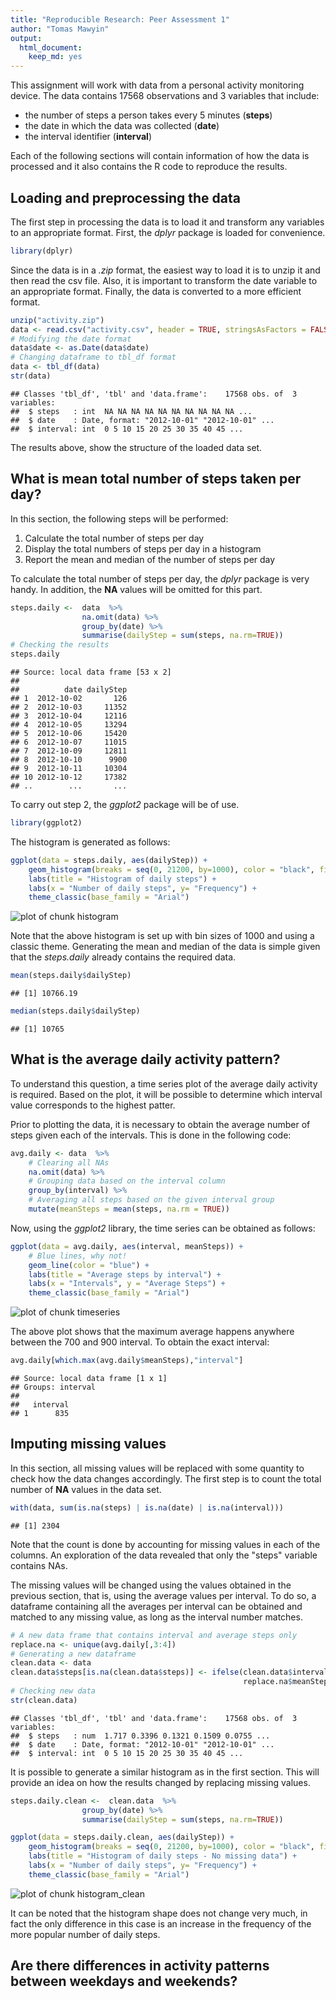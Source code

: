 ```yaml
---
title: "Reproducible Research: Peer Assessment 1"
author: "Tomas Mawyin"
output: 
  html_document:
    keep_md: yes
---
```


This assignment will work with data from a personal activity monitoring
device. The data contains 17568 observations and 3 variables that include:  

- the number of steps a person takes every 5 minutes (**steps**) 
- the date in which the data was collected (**date**)
- the interval identifier (**interval**)  

Each of the following sections will contain information of how the data is
processed and it also contains the R code to reproduce the results.

## Loading and preprocessing the data
The first step in processing the data is to load it and transform any variables
to an appropriate format. First, the *dplyr* package is loaded for convenience.

```r
library(dplyr)
```

Since the data is in a *.zip* format, the easiest way to load it is to unzip it
and then read the csv file. Also, it is important to transform the date variable
to an appropriate format. Finally, the data is converted to a more efficient format.


```r
unzip("activity.zip")
data <- read.csv("activity.csv", header = TRUE, stringsAsFactors = FALSE)
# Modifying the date format
data$date <- as.Date(data$date)
# Changing dataframe to tbl_df format
data <- tbl_df(data)
str(data)
```

```
## Classes 'tbl_df', 'tbl' and 'data.frame':	17568 obs. of  3 variables:
##  $ steps   : int  NA NA NA NA NA NA NA NA NA NA ...
##  $ date    : Date, format: "2012-10-01" "2012-10-01" ...
##  $ interval: int  0 5 10 15 20 25 30 35 40 45 ...
```

The results above, show the structure of the loaded data set.

## What is mean total number of steps taken per day?

In this section, the following steps will be performed:  
1. Calculate the total number of steps per day  
2. Display the total numbers of steps per day in a histogram  
3. Report the mean and median of the number of steps per day  

To calculate the total number of steps per day, the *dplyr* package is very handy.
In addition, the **NA** values will be omitted for this part.


```r
steps.daily <-  data  %>% 
                na.omit(data) %>% 
                group_by(date) %>% 
                summarise(dailyStep = sum(steps, na.rm=TRUE))
# Checking the results
steps.daily
```

```
## Source: local data frame [53 x 2]
## 
##          date dailyStep
## 1  2012-10-02       126
## 2  2012-10-03     11352
## 3  2012-10-04     12116
## 4  2012-10-05     13294
## 5  2012-10-06     15420
## 6  2012-10-07     11015
## 7  2012-10-09     12811
## 8  2012-10-10      9900
## 9  2012-10-11     10304
## 10 2012-10-12     17382
## ..        ...       ...
```

To carry out step 2, the *ggplot2* package will be of use.


```r
library(ggplot2)
```

The histogram is generated as follows:


```r
ggplot(data = steps.daily, aes(dailyStep)) + 
    geom_histogram(breaks = seq(0, 21200, by=1000), color = "black", fill="blue",alpha = .75) +
    labs(title = "Histogram of daily steps") +
    labs(x = "Number of daily steps", y= "Frequency") +
    theme_classic(base_family = "Arial")
```

![plot of chunk histogram](figure/histogram-1.png) 

Note that the above histogram is set up with bin sizes of 1000 and
using a classic theme. Generating the mean and median of the data is simple
given that the *steps.daily* already contains the required data.


```r
mean(steps.daily$dailyStep)
```

```
## [1] 10766.19
```

```r
median(steps.daily$dailyStep)
```

```
## [1] 10765
```

## What is the average daily activity pattern?

To understand this question, a time series plot of the average daily activity
is required. Based on the plot, it will be possible to determine which interval
value corresponds to the highest patter.  

Prior to plotting the data, it is necessary to obtain the average number of steps
given each of the intervals. This is done in the following code:


```r
avg.daily <- data  %>%
    # Clearing all NAs
    na.omit(data) %>% 
    # Grouping data based on the interval column
    group_by(interval) %>% 
    # Averaging all steps based on the given interval group
    mutate(meanSteps = mean(steps, na.rm = TRUE))
```

Now, using the *ggplot2* library, the time series can be obtained as follows:


```r
ggplot(data = avg.daily, aes(interval, meanSteps)) + 
    # Blue lines, why not!
    geom_line(color = "blue") +
    labs(title = "Average steps by interval") +
    labs(x = "Intervals", y = "Average Steps") +
    theme_classic(base_family = "Arial")
```

![plot of chunk timeseries](figure/timeseries-1.png) 

The above plot shows that the maximum average happens anywhere between the 700
and 900 interval. To obtain the exact interval:


```r
avg.daily[which.max(avg.daily$meanSteps),"interval"]
```

```
## Source: local data frame [1 x 1]
## Groups: interval
## 
##   interval
## 1      835
```

## Imputing missing values

In this section, all missing values will be replaced with some quantity to check
how the data changes accordingly. The first step is to count the total number
of **NA** values in the data set.


```r
with(data, sum(is.na(steps) | is.na(date) | is.na(interval)))
```

```
## [1] 2304
```

Note that the count is done by accounting for missing values in each of the
columns. An exploration of the data revealed that only the "steps" variable
contains NAs.  

The missing values will be changed using the values obtained in the previous
section, that is, using the average values per interval. To do so, a dataframe
containing all the averages per interval can be obtained and matched to any
missing value, as long as the interval number matches.


```r
# A new data frame that contains interval and average steps only
replace.na <- unique(avg.daily[,3:4])
# Generating a new dataframe
clean.data <- data
clean.data$steps[is.na(clean.data$steps)] <- ifelse(clean.data$interval == replace.na$interval,
                                                    replace.na$meanSteps, clean.data$steps)
# Checking new data
str(clean.data)
```

```
## Classes 'tbl_df', 'tbl' and 'data.frame':	17568 obs. of  3 variables:
##  $ steps   : num  1.717 0.3396 0.1321 0.1509 0.0755 ...
##  $ date    : Date, format: "2012-10-01" "2012-10-01" ...
##  $ interval: int  0 5 10 15 20 25 30 35 40 45 ...
```

It is possible to generate a similar histogram as in the first section. This will
provide an idea on how the results changed by replacing missing values.


```r
steps.daily.clean <-  clean.data  %>% 
                group_by(date) %>% 
                summarise(dailyStep = sum(steps, na.rm=TRUE))

ggplot(data = steps.daily.clean, aes(dailyStep)) + 
    geom_histogram(breaks = seq(0, 21200, by=1000), color = "black", fill="blue",alpha = .75) +
    labs(title = "Histogram of daily steps - No missing data") +
    labs(x = "Number of daily steps", y= "Frequency") +
    theme_classic(base_family = "Arial")
```

![plot of chunk histogram_clean](figure/histogram_clean-1.png) 

It can be noted that the histogram shape does not change very much, in fact the
only difference in this case is an increase in the frequency of the more popular
number of daily steps.

## Are there differences in activity patterns between weekdays and weekends?
